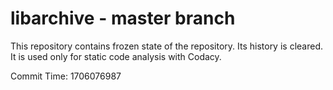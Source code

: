 # libarchive - master branch

This repository contains frozen state of the repository.
Its history is cleared. It is used only for static code
analysis with Codacy.

Commit Time: 1706076987